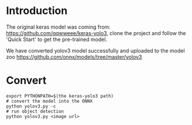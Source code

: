 # Introduction 
The original keras model was coming from: <https://github.com/qqwweee/keras-yolo3>, clone the project and follow the 'Quick Start' to get the pre-trained model.

We have converted yolov3 model successfully and uploaded to the model zoo <https://github.com/onnx/models/tree/master/yolov3>

# Convert
```
export PYTHONPATH=$(the keras-yolo3 path)
# convert the model into the ONNX
python yolov3.py -c
# run object detection
python yolov3.py <image url>
```
